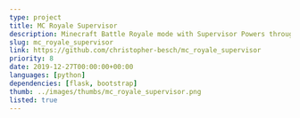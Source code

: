 ```yaml
---
type: project
title: MC Royale Supervisor
description: Minecraft Battle Royale mode with Supervisor Powers through a Webinterface.
slug: mc_royale_supervisor
link: https://github.com/christopher-besch/mc_royale_supervisor
priority: 8
date: 2019-12-27T00:00:00+00:00
languages: [python]
dependencies: [flask, bootstrap]
thumb: ../images/thumbs/mc_royale_supervisor.png
listed: true
---
```


